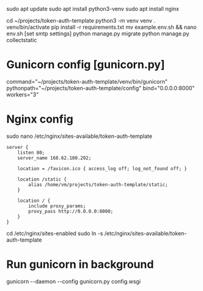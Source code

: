 sudo apt update
sudo apt install python3-venv
sudo apt install nginx

cd ~/projects/token-auth-template
python3 -m venv venv
. venv/bin/activate
pip install -r requirements.txt
mv example.env.sh && nano env.sh [set smtp settings]
python manage.py migrate
python manage.py collectstatic

# Gunicorn config [gunicorn.py]
command="~/projects/token-auth-template/venv/bin/gunicorn"
pythonpath="~/projects/token-auth-template/config"
bind="0.0.0.0:8000"
workers="3"

# Nginx config
sudo nano /etc/nginx/sites-available/token-auth-template

    server {
        listen 80;
        server_name 168.62.180.202;

        location = /favicon.ico { access_log off; log_not_found off; }

        location /static {
            alias /home/vm/projects/token-auth-template/static;
        }

        location / {
            include proxy_params;
            proxy_pass http://0.0.0.0:8000;
        }
    }

cd /etc/nginx/sites-enabled
sudo ln -s /etc/nginx/sites-available/token-auth-template

# Run gunicorn in background
gunicorn --daemon --config gunicorn.py config.wsgi